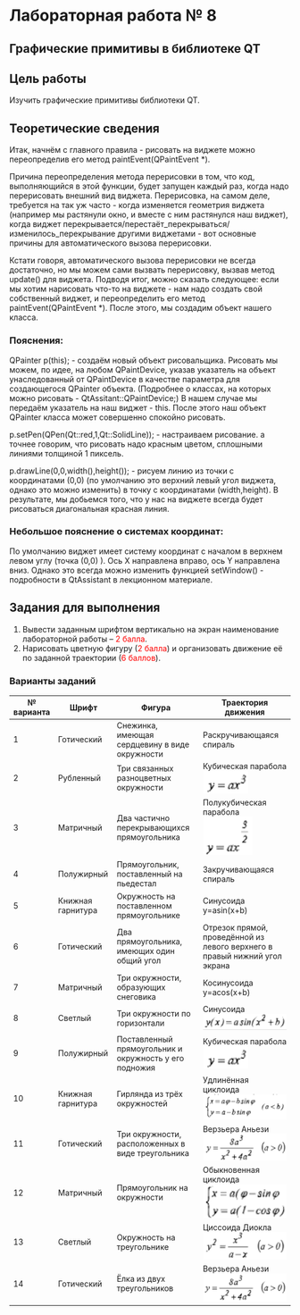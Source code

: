 # Лабораторная работа № 8 #

## Графические примитивы в библиотеке QT ##

## Цель работы ##

Изучить графические примитивы библиотеки QT. 

## Теоретические сведения ##


Итак, начнём с главного правила - рисовать на виджете можно переопределив его метод paintEvent(QPaintEvent *).

Причина переопределения метода перерисовки в том, что код, выполняющийся в этой функции, будет запущен каждый раз, когда надо перерисовать внешний вид виджета. Перерисовка, на самом
деле, требуется на так уж часто - когда изменяется геометрия виджета (например мы растянули
окно, и вместе с ним растянулся наш виджет), когда виджет
перекрывается/перестаёт_перекрываться/изменилось_перекрывание другими виджетами - вот
основные причины для автоматического вызова перерисовки.

Кстати говоря, автоматического вызова перерисовки не всегда достаточно, но мы можем сами
вызвать перерисовку, вызвав метод update() для виджета.
Подводя итог, можно сказать следующее: если мы хотим нарисовать что-то на виджете - нам надо
создать свой собственный виджет, и переопределить его метод paintEvent(QPaintEvent *). После
этого, мы создадим объект нашего класса.
### Пояснения: ###
QPainter p(this); - создаём новый объект рисовальщика. Рисовать мы можем, по идее, на любом
QPaintDevice, указав указатель на объект унаследованный от QPaintDevice в качестве параметра
для создающегося QPainter объекта. (Подробнее о классах, на которых можно рисовать -
QtAssitant::QPaintDevice;) В нашем случае мы передаём указатель на наш виджет - this. После
этого наш объект QPainter класса может совершенно спокойно рисовать.

p.setPen(QPen(Qt::red,1,Qt::SolidLine)); - настраиваем рисование. а точнее говорим, что рисовать
надо красным цветом, сплошными линиями толщиной 1 пиксель.

p.drawLine(0,0,width(),height()); - рисуем линию из точки с координатами (0,0) (по умолчанию это
верхний левый угол виджета, однако это можно изменить) в точку с координатами (width,height).
В результате, мы добьемся того, что у нас на виджете всегда будет рисоваться диагональная
красная линия.
### Небольшое пояснение о системах координат: ###
По умолчанию виджет имеет систему координат с началом в верхнем левом углу (точка (0,0) ).
Ось X направлена вправо, ось Y направлена вниз. Однако это всегда можно изменить функцией
setWindow() - подробности в QtAssistant в лекционном материале.
## Задания для выполнения ##
1. Вывести заданным шрифтом вертикально на экран наименование лабораторной работы –
   <span style="color: red;">2 балла</span>.
2. Нарисовать цветную фигуру (<span style="color: red;">2 балла</span>) и организовать движение её по заданной
   траектории (<span style="color: red;">6 баллов</span>).
### Варианты заданий ###
| № варианта | Шрифт             | Фигура                                                 | Траектория движения                                                        |
|------------|-------------------|--------------------------------------------------------|----------------------------------------------------------------------------|
| 1          | Готический        | Снежинка, имеющая сердцевину в виде окружности         | Раскручивающаяся спираль                                                   |
| 2          | Рубленный         | Три связанных разноцветных окружности                  | Кубическая парабола<br/>![img_1](images/img_1.png)                         |
| 3          | Матричный         | Два частично перекрывающихся прямоугольника            | Полукубическая парабола<br/>![img_2](images/img_2.png)                     |
| 4          | Полужирный        | Прямоугольник, поставленный на пьедестал               | Закручивающаяся спираль                                                    |
| 5          | Книжная гарнитура | Окружность на поставленном прямоугольнике              | Синусоида<br/>y=asin(x+b)                                                  |
| 6          | Готический        | Два прямоугольника, имеющих один общий угол            | Отрезок прямой, проведённой из левого верхнего в правый нижний угол экрана |
| 7          | Матричный         | Три окружности, образующих снеговика                   | Косинусоида<br/>y=acos(x+b)                                                |
| 8          | Светлый           | Три окружности по горизонтали                          | Синусоида<br/>![img_3](images/img_3.png)                                   |
| 9          | Полужирный        | Поставленный прямоугольник и окружность у его подножия | Кубическая парабола<br/>![img_1](images/img_1.png)                         |
| 10         | Книжная гарнитура | Гирлянда из трёх окружностей                           | Удлинённая циклоида<br/>![img_4](images/img_4.png)                         |
| 11         |Готический| Три окружности, расположенных в виде треугольника      | Верзьера Аньези<br/>![img_5](images/img_5.png)                             |
| 12         |Матричный|Прямоугольник на окружности| Обыкновенная циклоида<br/>![img_6](images/img_6.png)                       |
| 13         |Светлый|Окружность на треугольнике| Циссоида Диокла<br/>![img_7](images/img_7.png)                             |
| 14         |Готический|Ёлка из двух треугольников| Верзьера Аньези<br/>![img_8](images/img_8.png)                             |
